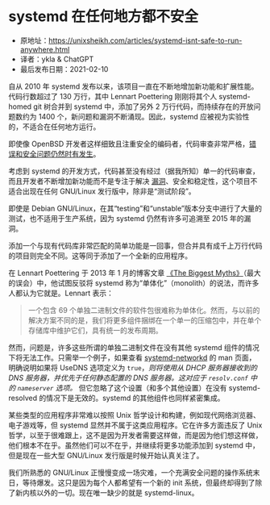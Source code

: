 # systemd 在任何地方都不安全

- 原地址：<https://unixsheikh.com/articles/systemd-isnt-safe-to-run-anywhere.html>
- 译者：ykla & ChatGPT
- 最后发布日期：2021-02-10

自从 2010 年 systemd 发布以来，该项目一直在不断地增加新功能和扩展性能。代码行数超过了 130 万行，其中 Lennart Poettering 刚刚将其个人 systemd-homed git 树合并到 systemd 中，添加了另外 2 万行代码，而持续存在的开放问题数约为 1400 个，新问题和漏洞不断涌现。因此，systemd 应被视为实验性的，不适合在任何地方运行。

即使像 OpenBSD 开发者这样细致且注重安全的编码者，代码审查非常严格，[错误和安全问题仍然时有发生](https://www.openbsd.org/errata.html)。

考虑到 systemd 的开发方式，代码甚至没有经过（据我所知）单一的代码审查，而且开发者不断增加新功能而不是专注于解决 [漏洞](https://github.com/systemd/systemd/issues?q=is%3Aissue+is%3Aopen+sort%3Acreated-asc+label%3A%22bug+%F0%9F%90%9B%22)、安全和稳定性，这个项目不适合出现在任何 GNU/Linux 发行版中，除非是“测试阶段”。

即使是 Debian GNU/Linux，在其“testing”和“unstable”版本分支中进行了大量的测试，也不适用于生产系统，因为 systemd 仍然有许多可追溯至 2015 年的漏洞。

添加一个与现有代码库非常匹配的简单功能是一回事，但合并具有成千上万行代码的项目则完全不同。这等同于添加了一个全新的应用程序。

在 Lennart Poettering 于 2013 年 1 月的博客文章 [《The Biggest Myths》](http://0pointer.de/blog/projects/the-biggest-myths.html)（最大的误会）中，他试图反驳将 systemd 称为“单体化”（monolith）的说法，而许多人都认为它就是。Lennart 表示：

>一个包含 69 个单独二进制文件的软件包很难称为单体化。然而，与以前的解决方案不同的是，我们将更多组件捆绑在一个单一的压缩包中，并在单个存储库中维护它们，具有统一的发布周期。

然而，问题是，许多这些所谓的单独二进制文件在没有其他 systemd 组件的情况下将无法工作。只需举一个例子，如果查看 [systemd-networkd](https://www.freedesktop.org/software/systemd/man/systemd.network.html) 的 man 页面，明确说明如果将 UseDNS 选项定义为 `true`，*则将使用从 DHCP 服务器接收到的 DNS 服务器，并优先于任何静态配置的 DNS 服务器。这对应于 `resolv.conf` 中的 `nameserver` 选项。* 但它忽略了这个设置（和多个其他设置）在没有 systemd-resolved 的情况下是无效的。systemd 的其他组件也同样紧密集成。

某些类型的应用程序非常难以按照 Unix 哲学设计和构建，例如现代网络浏览器、电子游戏等，但 systemd 显然并不属于这类应用程序。它在许多方面违反了 Unix 哲学，以至于很难跟上，这不是因为开发者需要这样做，而是因为他们想这样做，他们根本不在乎。虽然他们可以不在乎，并继续将更多功能添加到 systemd 中，但是现在一些大型 GNU/Linux 发行版是时候开始认真关注了。

我们所熟悉的 GNU/Linux 正慢慢变成一场灾难，一个充满安全问题的操作系统末日，等待爆发。这只是因为每个人都希望有一个新的 init 系统，但最终却得到了除了新内核以外的一切。现在唯一缺少的就是 systemd-linux。
